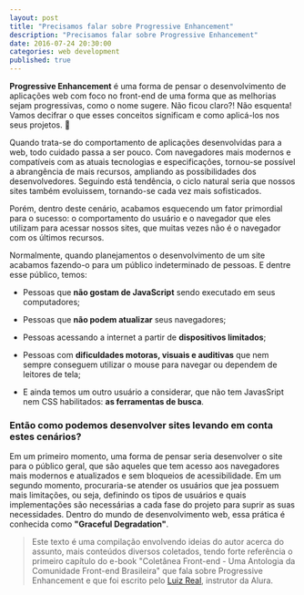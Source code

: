 ```yaml
---
layout: post
title: "Precisamos falar sobre Progressive Enhancement"
description: "Precisamos falar sobre Progressive Enhancement"
date: 2016-07-24 20:30:00
categories: web development
published: true
---
```


**Progressive Enhancement** é uma forma de pensar o desenvolvimento de aplicações web com foco no front-end de uma forma que as melhorias sejam progressivas, como o nome sugere. Não ficou claro?! Não esquenta! Vamos decifrar o que esses conceitos significam e como aplicá-los nos seus projetos. 🤘

Quando trata-se do comportamento de aplicações desenvolvidas para a web, todo cuidado passa a ser pouco. Com navegadores mais modernos e compatíveis com as atuais tecnologias e especificações, tornou-se possível a abrangência de mais recursos, ampliando as possibilidades dos desenvolvedores. Seguindo está tendência, o ciclo natural seria que nossos sites também evoluissem, tornando-se cada vez mais sofisticados. 

Porém, dentro deste cenário, acabamos esquecendo um fator primordial para o sucesso: o comportamento do usuário e o navegador que eles utilizam para acessar nossos sites, que muitas vezes não é o navegador com os últimos recursos.

Normalmente, quando planejamentos o desenvolvimento de um site acabamos fazendo-o para um público indeterminado de pessoas. E dentre esse público, temos:

- Pessoas que **não gostam de JavaScript** sendo executado em seus computadores;

- Pessoas que **não podem atualizar** seus navegadores;

- Pessoas acessando a internet a partir de **dispositivos limitados**;

- Pessoas com **dificuldades motoras, visuais e auditivas** que nem sempre conseguem utilizar o mouse para navegar ou dependem de leitores de tela;

- E ainda temos um outro usuário a considerar, que não tem JavasSript nem CSS habilitados: **as ferramentas de busca**.

### Então como podemos desenvolver sites levando em conta estes cenários?

Em um primeiro momento, uma forma de pensar seria desenvolver o site para o público geral, que são aqueles que tem acesso aos navegadores mais modernos e atualizados e sem bloqueios de acessibilidade. Em um segundo momento, procuraria-se atender os usuários que jea possuem mais limitações, ou seja, definindo os tipos de usuários e quais implementações são necessárias a cada fase do projeto para suprir as suas necessidades. Dentro do mundo de desenvolvimento web, essa prática é conhecida como **"Graceful Degradation"**.

>Este texto é uma compilação envolvendo ideias do autor acerca do assunto, mais conteúdos diversos coletados, tendo forte referência o primeiro capítulo do e-book "Coletânea Front-end - Uma Antologia da Comunidade Front-end Brasileira" que fala sobre Progressive Enhancement e que foi escrito pelo [Luiz Real](https://twitter.com/srsaude), instrutor da Alura.
